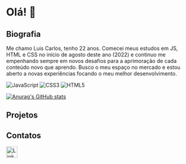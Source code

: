 # Olá!  👋

## Biografia

Me chamo Luis Carlos, tenho 22 anos.
Comecei meus estudos em JS, HTML e CSS no início de agosto deste ano (2022) e continuo me empenhando sempre em novos desafios para a aprimoração de cada conteúdo novo que aprendo.
Busco o meu espaço no mercado e estou aberto a novas experiências focando o meu melhor desenvolvimento.

![JavaScript](https://img.shields.io/badge/javascript-%23323330.svg?style=for-the-badge&logo=javascript&logoColor=%23F7DF1E)
![CSS3](https://img.shields.io/badge/css3-%231572B6.svg?style=for-the-badge&logo=css3&logoColor=white)
![HTML5](https://img.shields.io/badge/html5-%23E34F26.svg?style=for-the-badge&logo=html5&logoColor=white)

[![Anurag's GitHub stats](https://github-readme-stats.vercel.app/api?username=Luiscarlosf&theme=dracula)](https://github.com/anuraghazra/github-readme-stats)

## Projetos

## Contatos

[<img src='https://img.shields.io/badge/LinkedIn-0077B5?style=for-the-badge&logo=linkedin&logoColor=white' alt='Linkedin' height='30'>](https://www.linkedin.com/in/luis-carlos-ferreira-neto/)
